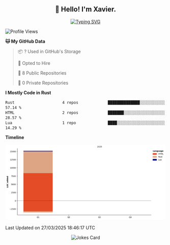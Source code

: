 <h2 align="center">👋 Hello! I'm Xavier.</h2>

<!-- typing svg starts -->
<div align="center">
 <a href="https://git.io/typing-svg"><img src="https://readme-typing-svg.demolab.com?font=Fira+Code&size=16&pause=1000&color=FFFFFFF0&width=435&lines=Fear+is+temporary.+Regret+is+forever." alt="Typing SVG" /></a>
</div>
<!-- typing svg ends -->

<!--START_SECTION:waka-->
![Profile Views](http://img.shields.io/badge/Profile%20Views-0-blue)

**🐱 My GitHub Data** 

> 📦 ? Used in GitHub's Storage 
 > 
> 💼 Opted to Hire
 > 
> 📜 8 Public Repositories 
 > 
> 🔑 0 Private Repositories 
 > 
**I Mostly Code in Rust** 

```text
Rust                     4 repos             ██████████████░░░░░░░░░░░   57.14 % 
HTML                     2 repos             ███████░░░░░░░░░░░░░░░░░░   28.57 % 
Lua                      1 repo              ████░░░░░░░░░░░░░░░░░░░░░   14.29 % 
```



**Timeline**

![Lines of Code chart](https://raw.githubusercontent.com/xavier2code/xavier2code/main/assets/bar_graph.png)


 Last Updated on 27/03/2025 18:46:17 UTC
<!--END_SECTION:waka-->

<!-- jokes card -->
<div align="center">
 <img src="https://readme-jokes.vercel.app/api?hideBorder" alt="Jokes Card" />
</div>
